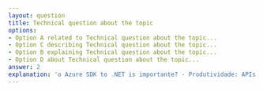 ```yaml
---
layout: question
title: Technical question about the topic
options:
- Option A related to Technical question about the topic...
- Option C describing Technical question about the topic...
- Option B explaining Technical question about the topic...
- Option D about Technical question about the topic...
answer: 2
explanation: 'o Azure SDK to .NET is importante? - Produtividade: APIs modernas, documentação clara and integration with ferramentas of the ecossistema .NET (Visual Studio, Azure DevOps, etc.)...'
---
```

